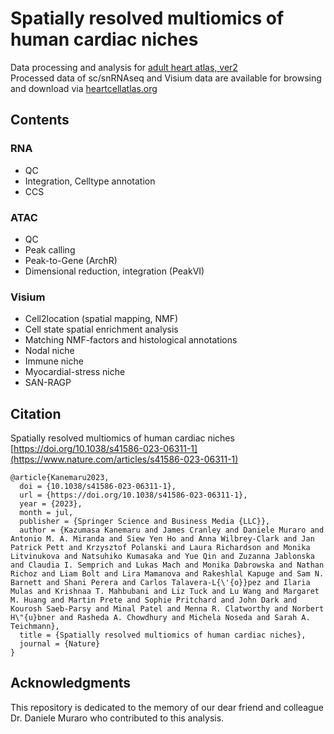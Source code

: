# Spatially resolved multiomics of human cardiac niches

Data processing and analysis for [adult heart atlas, ver2](https://www.nature.com/articles/s41586-023-06311-1)</br>
Processed data of sc/snRNAseq and Visium data are available for browsing and download via [heartcellatlas.org](https://www.heartcellatlas.org/)

## Contents
### RNA
* QC
* Integration, Celltype annotation
* CCS

### ATAC
* QC
* Peak calling
* Peak-to-Gene (ArchR)
* Dimensional reduction, integration (PeakVI)

### Visium
* Cell2location (spatial mapping, NMF)
* Cell state spatial enrichment analysis
* Matching NMF-factors and histological annotations 
* Nodal niche
* Immune niche
* Myocardial-stress niche
* SAN-RAGP

## Citation
Spatially resolved multiomics of human cardiac niches
[https://doi.org/10.1038/s41586-023-06311-1](https://www.nature.com/articles/s41586-023-06311-1)

```
@article{Kanemaru2023,
  doi = {10.1038/s41586-023-06311-1},
  url = {https://doi.org/10.1038/s41586-023-06311-1},
  year = {2023},
  month = jul,
  publisher = {Springer Science and Business Media {LLC}},
  author = {Kazumasa Kanemaru and James Cranley and Daniele Muraro and Antonio M. A. Miranda and Siew Yen Ho and Anna Wilbrey-Clark and Jan Patrick Pett and Krzysztof Polanski and Laura Richardson and Monika Litvinukova and Natsuhiko Kumasaka and Yue Qin and Zuzanna Jablonska and Claudia I. Semprich and Lukas Mach and Monika Dabrowska and Nathan Richoz and Liam Bolt and Lira Mamanova and Rakeshlal Kapuge and Sam N. Barnett and Shani Perera and Carlos Talavera-L{\'{o}}pez and Ilaria Mulas and Krishnaa T. Mahbubani and Liz Tuck and Lu Wang and Margaret M. Huang and Martin Prete and Sophie Pritchard and John Dark and Kourosh Saeb-Parsy and Minal Patel and Menna R. Clatworthy and Norbert H\"{u}bner and Rasheda A. Chowdhury and Michela Noseda and Sarah A. Teichmann},
  title = {Spatially resolved multiomics of human cardiac niches},
  journal = {Nature}
}
```

## Acknowledgments
This repository is dedicated to the memory of our dear friend and colleague Dr. Daniele Muraro who contributed to this analysis.
